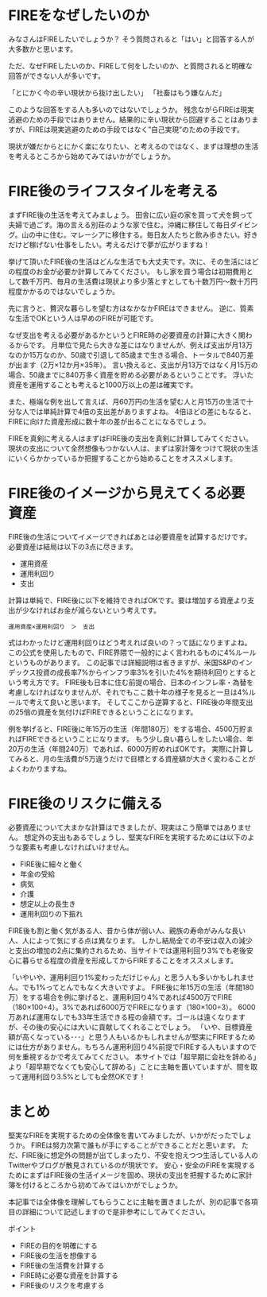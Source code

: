 # FIREをなぜしたいのか

みなさんはFIREしたいでしょうか？
そう質問されると「はい」と回答する人が大多数かと思います。

ただ、なぜFIREしたいのか、FIREして何をしたいのか、と質問されると明確な回答ができない人が多いです。

「とにかく今の辛い現状から抜け出したい」
「社畜はもう嫌なんだ」

このような回答をする人も多いのではないでしょうか。
残念ながらFIREは現実逃避のための手段ではありません。結果的に辛い現状から回避することはありますが、FIREは現実逃避のための手段ではなく”自己実現”のための手段です。

現状が嫌だからとにかく楽になりたい、と考えるのではなく、まずは理想の生活を考えるところから始めてみてはいかがでしょうか。

# FIRE後のライフスタイルを考える

まずFIRE後の生活を考えてみましょう。
田舎に広い庭の家を買って犬を飼って夫婦で過ごす。海の言える別荘のような家で住む。沖縄に移住して毎日ダイビング。山の中に住む。マレーシアに移住する。毎日友人たちと飲み歩きたい。好きだけど稼げない仕事をしたい。考えるだけで夢が広がりますね！

挙げて頂いたFIRE後の生活はどんな生活でも大丈夫です。次に、その生活にはどの程度のお金が必要か計算してみてください。
もし家を買う場合は初期費用として数千万円、毎月の生活費は現状より多少落とすとしても十数万円～数十万円程度かかるのではないでしょうか。

先に言うと、贅沢な暮らしを望む方はなかなかFIREはできません。
逆に、質素な生活でOKという人は早めのFIREが可能です。

なぜ支出を考える必要があるかというとFIRE時の必要資産の計算に大きく関わるからです。
月単位で見たら大きな差にはなりませんが、例えば支出が月13万なのか15万なのか、50歳で引退して85歳まで生きる場合、トータルで840万差が出ます（2万×12か月×35年）。
言い換えると、支出が月13万ではなく月15万の場合、50歳までに840万多く資産を貯める必要があるということです。
浮いた資産を運用することも考えると1000万以上の差は確実です。

また、極端な例を出して言えば、月60万円の生活を望む人と月15万の生活で十分な人では単純計算で4倍の支出差がありますよね。
4倍ほどの差にもなると、FIREに向けた資産形成に数十年の差が出ることになるでしょう。

FIREを真剣に考える人はまずはFIRE後の支出を真剣に計算してみてください。
現状の支出について全然想像もつかない人は、まずは家計簿をつけて現状の生活にいくらかかっているか把握することから始めることをオススメします。


# FIRE後のイメージから見えてくる必要資産

FIRE後の生活についてイメージできればあとは必要資産を試算するだけです。
必要資産は結局は以下の3点に尽きます。

- 運用資産
- 運用利回り
- 支出

計算は単純で、FIRE後に以下を維持できればOKです。要は増加する資産より支出が少なければお金が減らないという考えです。

```
運用資産×運用利回り　＞　支出
```

式はわかったけど運用利回りはどう考えれば良いの？って話になりますよね。
この公式を使用したもので、FIRE界隈で一般的によく言われるものに4%ルールというものがあります。
この記事では詳細説明は省きますが、米国S&Pのインデックス投資の成長率7%からインフラ率3%を引いた4%を期待利回りとするという考え方です。
FIRE後も日本に住む前提の場合、日本のインフレ率・為替を考慮しなければなりませんが、それでもここ数十年の様子を見ると一旦は4%ルールで考えて良いと思います。
そしてここから逆算すると、FIRE後の年間支出の25倍の資産を気付けばFIREできるということになります。

例を挙げると、FIRE後に年15万の生活（年間180万）をする場合、4500万貯まればFIREできるということになります。
もう少し良い暮らしをしたい場合、年20万の生活（年間240万）であれば、6000万貯めればOKです。
実際に計算してみると、月の生活費が5万違うだけで目標とする資産額が大きく変わることがよくわかりますね。


# FIRE後のリスクに備える

必要資産について大まかな計算はできましたが、現実はこう簡単ではありません。
想定外の支出もあるでしょうし、堅実なFIREを実現するためには以下のような要素も考慮しなければいけません。

- FIRE後に細々と働く
- 年金の受給
- 病気
- 介護
- 想定以上の長生き
- 運用利回りの下振れ

FIRE後も割と働く気がある人、昔から体が弱い人、親族の寿命がみんな長い人、人によって気にする点は異なります。
しかし結局全ての不安は収入の減少と支出の増加の2点に集約されるため、当サイトでは運用利回り3%でも老後安心に暮らせる程度の資産を形成してからFIREすることをオススメします。

「いやいや、運用利回り1%変わっただけじゃん」と思う人も多いかもしれません。でも1%ってとんでもなく大きいですよ。
FIRE後に年15万の生活（年間180万）をする場合を例に挙げると、運用利回り4%であれば4500万でFIRE（180×100÷4）。3%であれば6000万でFIREになります（180×100÷3）。
6000万あれば運用なしでも33年生活できる程の金額です。ゴールは遠くなりますが、その後の安心には大いに貢献してくれることでしょう。
「いや、目標資産額が高くなっている･･･」と思う人もいるかもしれませんが堅実にFIREするためには仕方がありません。もちろん運用利回り4%前提でFIREする人もいますので何を重視するかで考えてみてください。
本サイトでは「超早期に会社を辞める」より「超早期でなくても安心して辞める」ことに主軸を置いていますが、間を取って運用利回り3.5%としても全然OKです！


# まとめ

堅実なFIREを実現するための全体像を書いてみましたが、いかがだったでしょうか。
FIREは努力次第で誰もが手にすることができることだと思います。
ただ、FIRE後に想定外の問題が出てしまったり、不安を抱えつつ生活している人のTwitterやブログが散見されているのが現状です。
安心・安全のFIREを実現するためにまずはFIRE後の生活イメージを固め、現状の支出を把握するために家計簿を付けるところから初めてみてはいかがでしょうか。

本記事では全体像を理解してもらうことに主軸を置きましたが、別の記事で各項目の詳細について記述しますので是非参考にしてみてください。

ポイント
- FIREの目的を明確にする
- FIRE後の生活を想像する
- FIRE後の生活費を計算する
- FIRE時に必要な資産を計算する
- FIRE後のリスクを考慮する

